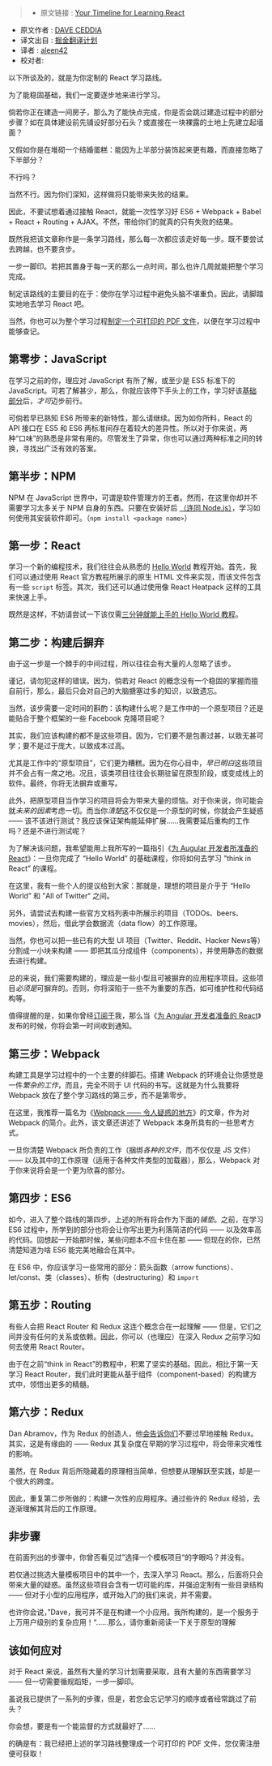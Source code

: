 > * 原文链接 : [Your Timeline for Learning React](https://daveceddia.com/timeline-for-learning-react/)
* 原文作者 : [DAVE CEDDIA](https://daveceddia.com/timeline-for-learning-react/)
* 译文出自 : [掘金翻译计划](https://github.com/xitu/gold-miner)
* 译者 : [aleen42](http://aleen42.github.io/)
* 校对者:

以下所谈及的，就是为你定制的 React 学习路线。

为了能稳固基础，我们一定要逐步地来进行学习。

倘若你正在建造一间房子，那么为了能快点完成，你是否会跳过建造过程中的部分步骤？如在具体建设前先铺设好部分石头？或直接在一块裸露的土地上先建立起墙面？

又假如你是在堆砌一个结婚蛋糕：能因为上半部分装饰起来更有趣，而直接忽略了下半部分？

不行吗？

当然不行。因为你们深知，这样做将只能带来失败的结果。

因此，不要试想着通过接触 React，就能一次性学习好 ES6 + Webpack + Babel + React + Routing + AJAX。不然，带给你们的就真的只有失败的结果。

既然我把该文章称作是一条学习路线，那么每一次都应该走好每一步。既不要尝试去跨越，也不要贪步。

一步一脚印。若把其置身于每一天的那么一点时间，那么也许几周就能把整个学习完成。

制定该路线的主要目的在于：使你在学习过程中避免头脑不堪重负。因此，请脚踏实地地去学习 React 吧。

当然，你也可以为整个学习过程[制定一个可打印的 PDF 文件](https://daveceddia.com/timeline-for-learning-react/#signup-modal)，以便在学习过程中能够查记。

## 第零步：JavaScript


在学习之前的你，理应对 JavaScript 有所了解，或至少是 ES5 标准下的 JavaScript。可若了解甚少，那么，你就应该停下手头上的工作，学习好该[基础部分](https://developer.mozilla.org/en-US/Learn/Getting_started_with_the_web/JavaScript_basics)后，*才可*迈步前行。

可倘若早已熟知 ES6 所带来的新特性，那么请继续。因为如你所料，React 的 API 接口在 ES5 和 ES6 两标准间存在着较大的差异性。所以对于你来说，两种“口味”的熟悉是非常有用的。尽管发生了异常，你也可以通过两种标准之间的转换，寻找出广泛有效的答案。

## 第半步：NPM

NPM 在 JavaScript 世界中，可谓是软件管理方的王者。然而，在这里你却并不需要学习太多关于 NPM 自身的东西。只要在安装好后 [（连同 Node.js）](https://nodejs.org)，学习如何使用其安装软件即可。（`npm install <package name>`）

## 第一步：React

学习一个新的编程技术，我们往往会从熟悉的 [Hello World](https://daveceddia.com/test-drive-react) 教程开始。首先，我们可以通过使用 React 官方教程所展示的原生 HTML 文件来实现，而该文件包含有一些 `script` 标签。其次，我们还可以通过使用像 React Heatpack 这样的工具来快速上手。

既然是这样，不妨请尝试一下该仅需[三分钟就能上手的 Hello World 教程](https://daveceddia.com/test-drive-react)。

## 第二步：构建后摒弃

由于这一步是一个棘手的中间过程，所以往往会有大量的人忽略了该步。

谨记，请勿犯这样的错误。因为，倘若对 React 的概念没有一个稳固的掌握而擅自前行，那么，最后只会对自己的大脑搪塞过多的知识，以致遗忘。

当然，该步需要一定时间的斟酌：该构建什么呢？是工作中的一个原型项目？还是能贴合于整个框架的一些 Facebook 克隆项目呢？

其实，我们应该构建的都不是这些项目。因为，它们要不是包裹过甚，以致无甚可学；要不是过于庞大，以致成本过高。

尤其是工作中的“原型项目”，它们更为糟糕。因为在你心目中，*早已明白*这些项目并不会占有一席之地。况且，该类项目往往会长期驻留在原型阶段，或变成线上的软件。最终，你将无法摒弃或重写。

此外，把原型项目当作学习的项目将会为带来大量的烦恼。对于你来说，你可能会就*未来的因素*考虑一切。而当你*清楚*这不仅仅是一个原型的时候，你就会产生疑惑 —— 该不该进行测试？我应该保证架构能延伸扩展……我需要延后重构的工作吗？还是不进行测试呢？

为了解决该问题，我希望能用上我所写的一篇指引《[为 Augular 开发者所准备的 React](https://daveceddia.com/react-for-angular-developers)》：一旦你完成了 “Hello World” 的基础课程，你将如何去学习 ”think in React” 的课程。

在这里，我有一些个人的提议给到大家：那就是，理想的项目是介乎于 “Hello World” 和 ”All of Twitter“ 之间。

另外，请尝试去构建一些官方文档列表中所展示的项目（TODOs、beers、movies），然后，借此学会数据流（data flow）的工作原理。

当然，你也可以把一些已有的大型 UI 项目（Twitter、Reddit、Hacker News等）分割成一小块来构建 —— 即把其瓜分成组件（components），并使用静态的数据去进行构建。

总的来说，我们需要构建的，理应是一些小型且可被摒弃的应用程序项目。这些项目*必须是*可摒弃的。否则，你将深陷于一些不为重要的东西，如可维护性和代码结构等。

值得提醒的是，如果你曾经[订阅于](https://daveceddia.com/timeline-for-learning-react/#signup-modal)我，那么当《[为 Angular 开发者准备的 React](https://daveceddia.com/react-for-angular-developers)》发布的时候，你将会第一时间收到通知。

## 第三步：Webpack

构建工具是学习过程中的一个主要的绊脚石。搭建 Webpack 的环境会让你感觉是一件*繁杂的工作*，而且，完全不同于 UI 代码的书写。这就是为什么我要将 Webpack 放在了整个学习路线的第三步，而不是第零步。

在这里，我推荐一篇名为《[Webpack —— 令人疑惑的地方](https://medium.com/@rajaraodv/webpack-the-confusing-parts-58712f8fcad9)》的文章，作为对 Webpack 的简介。此外，该文章还讲述了 Webpack 本身所具有的一些思考方式。

一旦你清楚 Webpack 所负责的工作（捆绑*各种的文件*，而不仅仅是 JS 文件） —— 以及其中的工作原理（适用于各种文件类型的加载器），那么，Webpack 对于你来说将会是一个更为欣喜的部分。

## 第四步：ES6

如今，进入了整个路线的第四步。上述的所有将会作为下面的*铺垫*。之前，在学习 ES6 过程中，所学到的部分也将会让你写出更为利落简洁的代码 —— 以及效率高的代码。回想起一开始那时候，某些问题本不应卡住在那 —— 但现在的你，已然清楚知道为啥 ES6 能完美地融合在其中。

在 ES6 中，你应该学习一些常用的部分：箭头函数（arrow functions）、let/const、类（classes）、析构（destructuring）和 `import`

## 第五步：Routing

有些人会把 React Router 和 Redux 这连个概念合在一起理解 —— 但是，它们之间并没有任何的关系或依赖。因此，你可以（也理应）在深入 Redux 之前学习如何去使用 React Router。

由于在之前“think in React”的教程中，积累了坚实的基础。因此，相比于第一天学习 React Router，我们此时更能从基于组件（component-based）的构建方式中，领悟出更多的精髓。

## 第六步：Redux

Dan Abramov，作为 Redux 的创造人，他[会告诉你们](https://github.com/gaearon/react-makes-you-sad)不要过早地接触 Redux。其实，这是有缘由的 —— Redux 其复杂度在早期的学习过程中，将会带来灾难性的影响。

虽然，在 Redux 背后所隐藏着的原理相当简单，但想要从理解跃至实践，却是一个很大的跨度。

因此，重复第二步所做的：构建一次性的应用程序。通过些许的 Redux 经验，去逐渐理解其背后的工作原理。

## 非步骤

在前面列出的步骤中，你曾否看见过”选择一个模板项目“的字眼吗？并没有。

若仅通过挑选大量模板项目中的其中一个，去深入学习 React。那么，后面将只会带来大量的疑惑。虽然这些项目会含有一切可能的库，并强迫定制有一些目录结构 —— 但对于小型的应用程序，或开始入门的我们来说，并不需要。

也许你会说，”Dave，我可并不是在构建一个小应用。我所构建的，是一个服务于上万用户级别的复杂应用！“……那么，请你重新阅读一下关于原型的理解

## 该如何应对

对于 React 来说，虽然有大量的学习计划需要采取，且有大量的东西需要学习 —— 但一切需要循规蹈矩，一步一脚印。

虽说我已提供了一系列的步骤，但是，若您会忘记学习的顺序或者经常跳过了前头？

你会想，要是有一个能监督的方式就最好了……

的确是有：我已经把上述的学习路线整理成一个可打印的 PDF 文件，您仅需注册便可获取！

